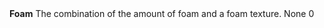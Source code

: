 <tr>
<td><strong>Foam</strong></td>
<td>The combination of the amount of foam and a foam texture.</td>
<td>None</td>
<td>0</td>
</tr>